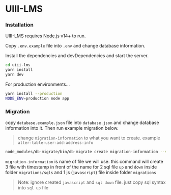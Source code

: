 # UIII-LMS

### Installation

UIII-LMS requires [Node.js](https://nodejs.org/) v14+ to run.

Copy ```.env.example``` file into ```.env``` and change database information.

Install the dependencies and devDependencies and start the server.

```sh
cd uiii-lms
yarn install
yarn dev
```

For production environments...

```sh
yarn install --production
NODE_ENV=production node app
```

### Migration

copy ```database.example.json``` file into ```database.json``` and change database information into it. Then run example migration below.
> change ```migration-information``` to what you want to create. example ```alter-table-user-add-address-info```

```sh
node_modules/db-migrate/bin/db-migrate create migration-information --sql-file
```

```migration-information``` is name of file we will use.
this command will create 3 file with timestamp in front of the name for 2 sql file ```up``` and ```down``` inside folder ```migrations/sqls``` and 1 js (```javascript```) file inside folder ```migrations```
> Note: ignore created ```javascript``` and ```sql down``` file. just copy sql syntax into ```sql up``` file